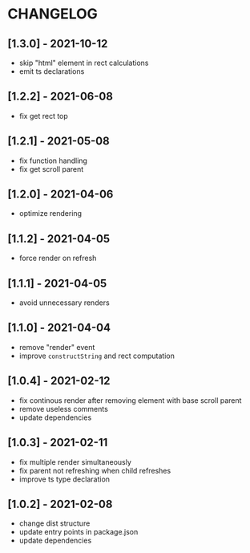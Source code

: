# CHANGELOG

## [1.3.0] - 2021-10-12
- skip "html" element in rect calculations
- emit ts declarations

## [1.2.2] - 2021-06-08
- fix get rect top

## [1.2.1] - 2021-05-08
- fix function handling
- fix get scroll parent

## [1.2.0] - 2021-04-06
- optimize rendering

## [1.1.2] - 2021-04-05
- force render on refresh

## [1.1.1] - 2021-04-05
- avoid unnecessary renders

## [1.1.0] - 2021-04-04
- remove "render" event
- improve `constructString` and rect computation

## [1.0.4] - 2021-02-12
- fix continous render after removing element with base scroll parent
- remove useless comments
- update dependencies

## [1.0.3] - 2021-02-11
- fix multiple render simultaneously
- fix parent not refreshing when child refreshes
- improve ts type declaration

## [1.0.2] - 2021-02-08
- change dist structure
- update entry points in package.json
- update dependencies